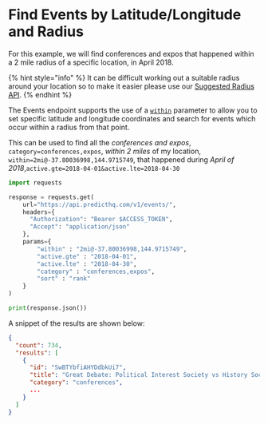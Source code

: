 # Find Events by Latitude/Longitude and Radius

For this example, we will find conferences and expos that happened within a 2 mile radius of a specific location, in April 2018.

{% hint style="info" %}
It can be difficult working out a suitable radius around your location so to make it easier please use our [Suggested Radius API](../../../../api/suggested-radius/get-suggested-radius.md).
{% endhint %}

The Events endpoint supports the use of a [`within`](https://docs.predicthq.com/resources/events/#param-within) parameter to allow you to set specific latitude and longitude coordinates and search for events which occur within a radius from that point.

This can be used to find all the _conferences and expos_, `category=conferences,expos`, _within 2 miles_ of my location, `within=2mi@-37.80036998,144.9715749`, that happened during _April of 2018_,`active.gte=2018-04-01&active.lte=2018-04-30`

```python
import requests

response = requests.get(
    url="https://api.predicthq.com/v1/events/",
    headers={
      "Authorization": "Bearer $ACCESS_TOKEN",
      "Accept": "application/json"
    },
    params={
        "within" : "2mi@-37.80036998,144.9715749",
        "active.gte" : "2018-04-01",
        "active.lte" : "2018-04-30",
        "category" : "conferences,expos",
        "sort" : "rank"
    }
)

print(response.json())
```

A snippet of the results are shown below:

```json
{
  "count": 734,
  "results": [
    {
      "id": "SwBTYbfiAHYDdbkUi7",
      "title": "Great Debate: Political Interest Society vs History Society",
      "category": "conferences",
      ...
    }
  ]
}
```
